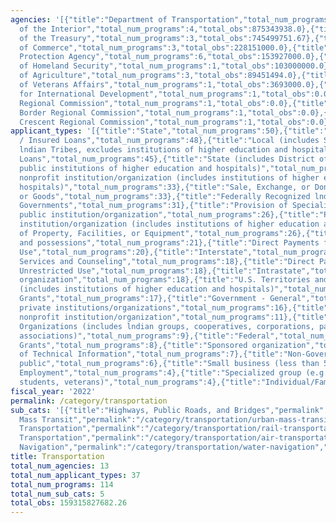 ```yaml
---
agencies: '[{"title":"Department of Transportation","total_num_programs":88,"total_obs":126821479806.59},{"title":"Department
  of the Interior","total_num_programs":4,"total_obs":875343938.0},{"title":"Department
  of the Treasury","total_num_programs":3,"total_obs":745499751.67},{"title":"Department
  of Commerce","total_num_programs":3,"total_obs":228151000.0},{"title":"Environmental
  Protection Agency","total_num_programs":6,"total_obs":153927000.0},{"title":"Department
  of Homeland Security","total_num_programs":1,"total_obs":103000000.0},{"title":"Department
  of Agriculture","total_num_programs":3,"total_obs":89451494.0},{"title":"Department
  of Veterans Affairs","total_num_programs":1,"total_obs":3693000.0},{"title":"Agency
  for International Development","total_num_programs":1,"total_obs":0.0},{"title":"Appalachian
  Regional Commission","total_num_programs":1,"total_obs":0.0},{"title":"Denali Commission","total_num_programs":1,"total_obs":0.0},{"title":"Northern
  Border Regional Commission","total_num_programs":1,"total_obs":0.0},{"title":"Southeast
  Crescent Regional Commission","total_num_programs":1,"total_obs":0.0}]'
applicant_types: '[{"title":"State","total_num_programs":50},{"title":"Guaranteed
  / Insured Loans","total_num_programs":48},{"title":"Local (includes State-designated
  lndian Tribes, excludes institutions of higher education and hospitals","total_num_programs":48},{"title":"Direct
  Loans","total_num_programs":45},{"title":"State (includes District of Columbia,
  public institutions of higher education and hospitals)","total_num_programs":45},{"title":"Public
  nonprofit institution/organization (includes institutions of higher education and
  hospitals)","total_num_programs":33},{"title":"Sale, Exchange, or Donation of Property
  or Goods","total_num_programs":33},{"title":"Federally Recognized lndian Tribal
  Governments","total_num_programs":31},{"title":"Provision of Specialized Services","total_num_programs":31},{"title":"Other
  public institution/organization","total_num_programs":26},{"title":"Private nonprofit
  institution/organization (includes institutions of higher education and hospitals)","total_num_programs":26},{"title":"Use
  of Property, Facilities, or Equipment","total_num_programs":26},{"title":"U.S. Territories
  and possessions","total_num_programs":21},{"title":"Direct Payments for a Specified
  Use","total_num_programs":20},{"title":"Interstate","total_num_programs":20},{"title":"Advisory
  Services and Counseling","total_num_programs":18},{"title":"Direct Payments with
  Unrestricted Use","total_num_programs":18},{"title":"Intrastate","total_num_programs":18},{"title":"Profit
  organization","total_num_programs":18},{"title":"U.S. Territories and possessions
  (includes institutions of higher education and hospitals)","total_num_programs":18},{"title":"Formula
  Grants","total_num_programs":17},{"title":"Government - General","total_num_programs":17},{"title":"Other
  private institutions/organizations","total_num_programs":16},{"title":"Quasi-public
  nonprofit institution/organization","total_num_programs":11},{"title":"Native American
  Organizations (includes lndian groups, cooperatives, corporations, partnerships,
  associations)","total_num_programs":9},{"title":"Federal","total_num_programs":8},{"title":"Insurance","total_num_programs":8},{"title":"Project
  Grants","total_num_programs":8},{"title":"Sponsored organization","total_num_programs":8},{"title":"Dissemination
  of Technical Information","total_num_programs":7},{"title":"Non-Government - General","total_num_programs":7},{"title":"Anyone/general
  public","total_num_programs":6},{"title":"Small business (less than 500 employees)","total_num_programs":5},{"title":"Federal
  Employment","total_num_programs":4},{"title":"Specialized group (e.g. health professionals,
  students, veterans)","total_num_programs":4},{"title":"Individual/Family","total_num_programs":2},{"title":"Training","total_num_programs":2}]'
fiscal_year: '2022'
permalink: /category/transportation
sub_cats: '[{"title":"Highways, Public Roads, and Bridges","permalink":"/category/transportation/highways--public-roads--and-bridges","total_num_programs":61,"total_obs":74167058382.59},{"title":"Urban
  Mass Transit","permalink":"/category/transportation/urban-mass-transit","total_num_programs":45,"total_obs":45677010796.0},{"title":"Rail
  Transportation","permalink":"/category/transportation/rail-transportation","total_num_programs":45,"total_obs":20491141611.0},{"title":"Air
  Transportation","permalink":"/category/transportation/air-transportation","total_num_programs":25,"total_obs":13418520577.67},{"title":"Water
  Navigation","permalink":"/category/transportation/water-navigation","total_num_programs":27,"total_obs":5562096315.0}]'
title: Transportation
total_num_agencies: 13
total_num_applicant_types: 37
total_num_programs: 114
total_num_sub_cats: 5
total_obs: 159315827682.26
---
```

